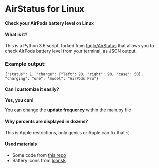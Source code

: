 # **AirStatus for Linux**
#### Check your AirPods battery level on Linux

#### What is it?
This is a Python 3.6 script, forked from [faglo/AirStatus](https://github.com/faglo/AirStatus) that allows you to check AirPods battery level from your terminal, as JSON output.

### Example output:

```
{"status": 1, "charge": {"left": 90, "right": 90, "case": 50}, "charging": "one", "model": "AirPods Pro"}
```

#### Can I customize it easily?
**Yes, you can!**

You can change the **update frequency** within the main.py file

#### Why percents are displayed in dozens?
This is Apple restrictions, only genius or Apple can fix that :(

#### Used materials
* Some code from [this repo](https://github.com/ohanedan/Airpods-Windows-Service)
* Battery icons from [Icons8](https://icons8.com/icon/set/battery/windows)
